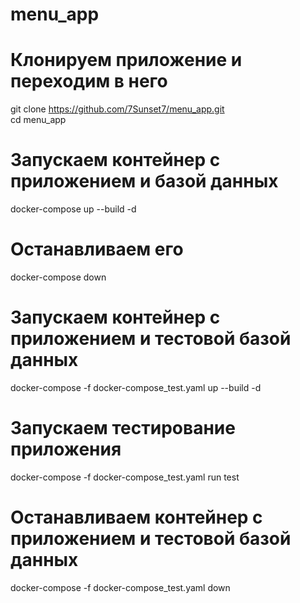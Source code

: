 # menu_app
# Клонируем приложение и переходим в него
git clone https://github.com/7Sunset7/menu_app.git  
cd menu_app
# Запускаем контейнер с приложением и базой данных
docker-compose up --build -d
# Останавливаем его
docker-compose down
# Запускаем контейнер с приложением и тестовой базой данных
docker-compose -f docker-compose_test.yaml up --build -d
# Запускаем тестирование приложения
docker-compose -f docker-compose_test.yaml run test
# Останавливаем контейнер с приложением и тестовой базой данных
docker-compose -f docker-compose_test.yaml down
